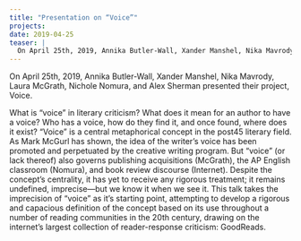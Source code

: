 ```yaml
---
title: "Presentation on “Voice”"
projects: 
date: 2019-04-25
teaser: |
  On April 25th, 2019, Annika Butler-Wall, Xander Manshel, Nika Mavrody, Laura McGrath, Nichole Nomura, and Alex Sherman presented their project, Voice.
---
```


On April 25th, 2019, Annika Butler-Wall, Xander Manshel, Nika Mavrody, Laura McGrath, Nichole Nomura, and Alex Sherman presented their project, Voice.

What is “voice” in literary criticism? What does it mean for an author to have a voice? Who has a voice, how do they find it, and once found, where does it exist? “Voice” is a central metaphorical concept in the post45 literary field. As Mark McGurl has shown, the idea of the writer’s voice has been promoted and perpetuated by the creative writing program. But “voice” (or lack thereof) also governs publishing acquisitions (McGrath), the AP English classroom (Nomura), and book review discourse (Internet). Despite the concept’s centrality, it has yet to receive any rigorous treatment; it remains undefined, imprecise—but we know it when we see it. This talk takes the imprecision of “voice” as it’s starting point, attempting to develop a rigorous and capacious definition of the concept based on its use throughout a number of reading communities in the 20th century, drawing on the internet’s largest collection of reader-response criticism: GoodReads.